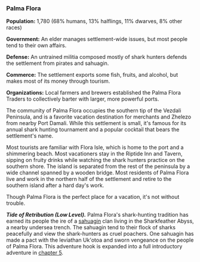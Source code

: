 ### Palma Flora

**Population:** 1,780 (68% humans, 13% halflings, 11% dwarves, 8% other races)

**Government:** An elder manages settlement-wide issues, but most people tend to their own affairs.

**Defense:** An untrained militia composed mostly of shark hunters defends the settlement from pirates and sahuagin.

**Commerce:** The settlement exports some fish, fruits, and alcohol, but makes most of its money through tourism.

**Organizations:** Local farmers and brewers established the Palma Flora Traders to collectively barter with larger, more powerful ports.

The community of Palma Flora occupies the southern tip of the Vezdali Peninsula, and is a favorite vacation destination for merchants and Zhelezo from nearby Port Damali. While this settlement is small, it's famous for its annual shark hunting tournament and a popular cocktail that bears the settlement's name.

Most tourists are familiar with Flora Isle, which is home to the port and a shimmering beach. Most vacationers stay in the Riptide Inn and Tavern, sipping on fruity drinks while watching the shark hunters practice on the southern shore. The island is separated from the rest of the peninsula by a wide channel spanned by a wooden bridge. Most residents of Palma Flora live and work in the northern half of the settlement and retire to the southern island after a hard day's work.

Though Palma Flora is the perfect place for a vacation, it's not without trouble.

_**Tide of Retribution (Low Level).**_ Palma Flora's shark-hunting tradition has earned its people the ire of a [sahuagin](https://www.dndbeyond.com/monsters/sahuagin) clan living in the Sharkfeather Abyss, a nearby undersea trench. The sahuagin tend to their flock of sharks peacefully and view the shark-hunters as cruel poachers. One sahuagin has made a pact with the leviathan Uk'otoa and sworn vengeance on the people of Palma Flora. This adventure hook is expanded into a full introductory adventure in [chapter 5](https://www.dndbeyond.com/sources/egtw/adventures-in-wildemount-tide-of-retribution "chapter 5").